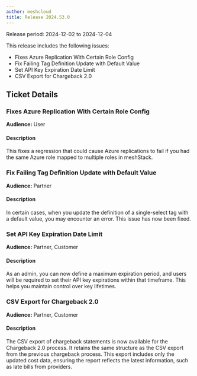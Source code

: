 ```yaml
---
author: meshcloud
title: Release 2024.53.0
---
```


Release period: 2024-12-02 to 2024-12-04

This release includes the following issues:
* Fixes Azure Replication With Certain Role Config
* Fix Failing Tag Definition Update with Default Value
* Set API Key Expiration Date Limit
* CSV Export for Chargeback 2.0
<!--truncate-->

## Ticket Details
### Fixes Azure Replication With Certain Role Config
**Audience:** User


#### Description
This fixes a regression that could cause Azure replications to fail if you had the same Azure role
mapped to multiple roles in meshStack.

### Fix Failing Tag Definition Update with Default Value
**Audience:** Partner


#### Description
In certain cases, when you update the definition of a single-select tag with a default value, you may encounter an error. This issue has now been fixed.

### Set API Key Expiration Date Limit
**Audience:** Partner, Customer


#### Description
As an admin, you can now define a maximum expiration period, and users will be required to set their API key expirations within that timeframe. This helps you maintain control over key lifetimes.

### CSV Export for Chargeback 2.0
**Audience:** Partner, Customer


#### Description
The CSV export of chargeback statements is now available for the Chargeback 2.0 process. 
It retains the same structure as the CSV export from the previous chargeback process. 
This export includes only the updated cost data, ensuring the report reflects the latest information, 
such as late bills from providers.

